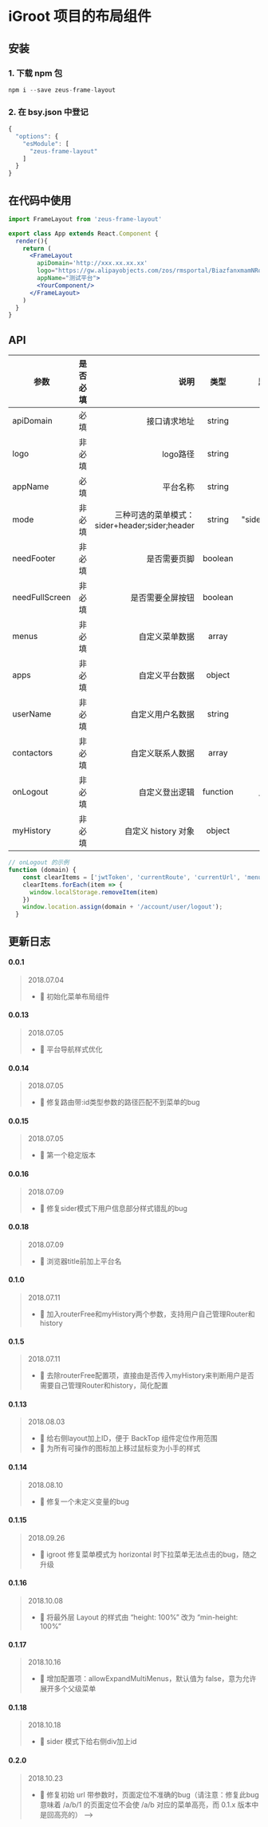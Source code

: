 # iGroot 项目的布局组件

## 安装

### 1. 下载 npm 包

```js
npm i --save zeus-frame-layout
```

### 2. 在 bsy.json 中登记

```js
{
  "options": {
    "esModule": [
      "zeus-frame-layout"
    ]
  }
}
```

## 在代码中使用

```jsx
import FrameLayout from 'zeus-frame-layout'

export class App extends React.Component {
  render(){
    return (
      <FrameLayout
        apiDomain='http://xxx.xx.xx.xx'
        logo="https://gw.alipayobjects.com/zos/rmsportal/BiazfanxmamNRoxxVxka.png"
        appName="测试平台">
        <YourComponent/>
      </FrameLayout>
    )
  }
}

```

## API

| 参数        | 是否必填   | 说明    |  类型  |  默认值
| --------   | ----------:| -----:   | :----: |  :----: |
| apiDomain   | 必填     | 接口请求地址      |   string    | -
| logo    | 非必填|   logo路径    |   string    | -
| appName    | 必填|   平台名称    |   string    | -
| mode    | 非必填|   三种可选的菜单模式：sider+header;sider;header    |   string    | "sider+header"
| needFooter    | 非必填|   是否需要页脚    |   boolean    | true
| needFullScreen    | 非必填|   是否需要全屏按钮    |   boolean    | true
| menus    | 非必填|   自定义菜单数据    |  array   | -
| apps    | 非必填|   自定义平台数据    |  object   | -
| userName | 非必填| 自定义用户名数据      |   string    | -
| contactors | 非必填   |   自定义联系人数据    |   array    | -
| onLogout | 非必填   |   自定义登出逻辑    |   function    | 见下方
| myHistory | 非必填   |   自定义 history 对象    |   object    | -

```jsx
// onLogout 的示例
function (domain) {
    const clearItems = ['jwtToken', 'currentRoute', 'currentUrl', 'menu', 'apps', 'cname', 'apis', 'resources', 'name', 'JWT_TOKEN', 'MENU_INFO']
    clearItems.forEach(item => {
      window.localStorage.removeItem(item)
    })
    window.location.assign(domain + '/account/user/logout');
  }
```

## 更新日志
#### 0.0.1
> 2018.07.04
> - 🌟 初始化菜单布局组件

#### 0.0.13
> 2018.07.05
> - 💄 平台导航样式优化

#### 0.0.14
> 2018.07.05
> - 🐞 修复路由带:id类型参数的路径匹配不到菜单的bug

#### 0.0.15
> 2018.07.05
> - 🌟 第一个稳定版本

#### 0.0.16
> 2018.07.09
> - 🐞 修复sider模式下用户信息部分样式错乱的bug

#### 0.0.18
> 2018.07.09
> - 💄 浏览器title前加上平台名

#### 0.1.0
> 2018.07.11
> - 💄 加入routerFree和myHistory两个参数，支持用户自己管理Router和history

#### 0.1.5
> 2018.07.11
> - 💄 去除routerFree配置项，直接由是否传入myHistory来判断用户是否需要自己管理Router和history，简化配置

#### 0.1.13
> 2018.08.03
> - 💄 给右侧layout加上ID，便于 BackTop 组件定位作用范围
> - 💄 为所有可操作的图标加上移过鼠标变为小手的样式

#### 0.1.14
> 2018.08.10
> - 🐞 修复一个未定义变量的bug

#### 0.1.15
> 2018.09.26
> - 🐞 igroot 修复菜单模式为 horizontal 时下拉菜单无法点击的bug，随之升级

#### 0.1.16
> 2018.10.08
> - 🐞 将最外层 Layout 的样式由 “height: 100%” 改为 “min-height: 100%”

#### 0.1.17
> 2018.10.16
> - 🐞 增加配置项：allowExpandMultiMenus，默认值为 false，意为允许展开多个父级菜单

#### 0.1.18
> 2018.10.18
> - 🐞 sider 模式下给右侧div加上id

#### 0.2.0
> 2018.10.23
> - 🐞 修复初始 url 带参数时，页面定位不准确的bug（请注意：修复此bug意味着 /a/b/1 的页面定位不会使 /a/b 对应的菜单高亮，而 0.1.x 版本中是回高亮的） -->